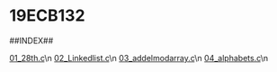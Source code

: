 # 19ECB132
##INDEX##

[01_28th.c](01_28th.c)\n
[02_Linkedlist.c](01_Linkedlist.c)\n
[03_addelmodarray.c](03_addelmodarray.c)\n
[04_alphabets.c](04_alphabets.c)\n

